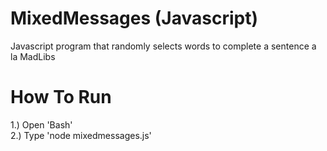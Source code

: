 # MixedMessages (Javascript)
Javascript program that randomly selects words to complete a sentence a la MadLibs

# How To Run
1.) Open 'Bash'  
2.) Type 'node mixedmessages.js'
